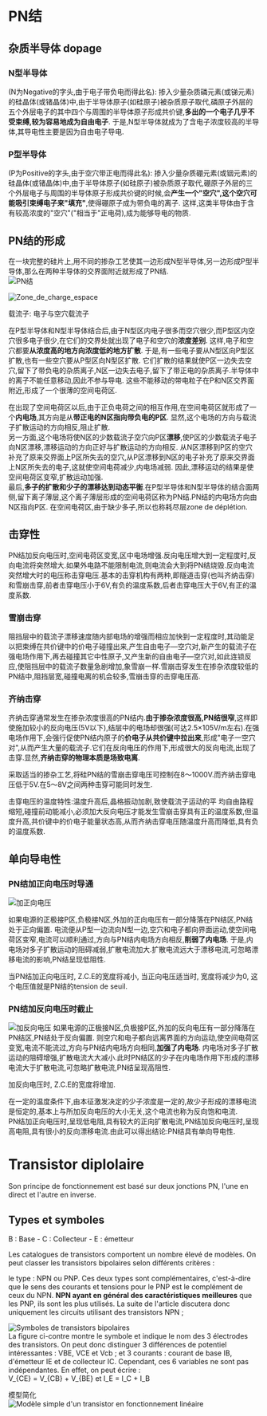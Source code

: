 # PN结
## 杂质半导体 dopage
### N型半导体
(N为Negative的字头,由于电子带负电而得此名):
掺入少量杂质磷元素(或锑元素)的硅晶体(或锗晶体)中,由于半导体原子(如硅原子)被杂质原子取代,磷原子外层的五个外层电子的其中四个与周围的半导体原子形成共价键,**多出的一个电子几乎不受束缚,较为容易地成为自由电子**.
于是,N型半导体就成为了含电子浓度较高的半导体,其导电性主要是因为自由电子导电.  

### P型半导体
(P为Positive的字头,由于空穴带正电而得此名):
掺入少量杂质硼元素(或铟元素)的硅晶体(或锗晶体)中,由于半导体原子(如硅原子)被杂质原子取代,硼原子外层的三个外层电子与周围的半导体原子形成共价键的时候,会**产生一个"空穴",这个空穴可能吸引束缚电子来"填充"**,使得硼原子成为带负电的离子.
这样,这类半导体由于含有较高浓度的"空穴"("相当于"正电荷),成为能够导电的物质.

## PN结的形成
在一块完整的硅片上,用不同的掺杂工艺使其一边形成N型半导体,另一边形成P型半导体,那么在两种半导体的交界面附近就形成了PN结.  
![PN结](https://encrypted-tbn1.gstatic.com/images?q=tbn:ANd9GcTPAEhtIiAwPxSFR81daEhDstJgy1C19Z-7DJCnwGRJ3HPGzaZd)

![Zone_de_charge_espace](http://upload.wikimedia.org/wikipedia/commons/1/1a/Zone_de_charge_espace.png)

载流子: 电子与空穴载流子

在P型半导体和N型半导体结合后,由于N型区内电子很多而空穴很少,而P型区内空穴很多电子很少,在它们的交界处就出现了电子和空穴的**浓度差别**.
这样,电子和空穴都要**从浓度高的地方向浓度低的地方扩散**.
于是,有一些电子要从N型区向P型区扩散,也有一些空穴要从P型区向N型区扩散.
它们扩散的结果就使P区一边失去空穴,留下了带负电的杂质离子,N区一边失去电子,留下了带正电的杂质离子.半导体中的离子不能任意移动,因此不参与导电.
这些不能移动的带电粒子在P和N区交界面附近,形成了一个很薄的空间电荷区.
  
在出现了空间电荷区以后,由于正负电荷之间的相互作用,在空间电荷区就形成了一个**内电场**,其方向是从**带正电的N区指向带负电的P区**.
显然,这个电场的方向与载流子扩散运动的方向相反,阻止扩散.  
另一方面,这个电场将使N区的少数载流子空穴向P区**漂移**,使P区的少数载流子电子向N区漂移,漂移运动的方向正好与扩散运动的方向相反.
从N区漂移到P区的空穴补充了原来交界面上P区所失去的空穴,从P区漂移到N区的电子补充了原来交界面上N区所失去的电子,这就使空间电荷减少,内电场减弱.
因此,漂移运动的结果是使空间电荷区变窄,扩散运动加强.  
最后,**多子的扩散和少子的漂移达到动态平衡**.在P型半导体和N型半导体的结合面两侧,留下离子薄层,这个离子薄层形成的空间电荷区称为PN结.PN结的内电场方向由N区指向P区.
在空间电荷区,由于缺少多子,所以也称耗尽层zone de déplétion.

## 击穿性
PN结加反向电压时,空间电荷区变宽,区中电场增强.反向电压增大到一定程度时,反向电流将突然增大.如果外电路不能限制电流,则电流会大到将PN结烧毁.反向电流突然增大时的电压称击穿电压.基本的击穿机构有两种,即隧道击穿(也叫齐纳击穿)和雪崩击穿,前者击穿电压小于6V,有负的温度系数,后者击穿电压大于6V,有正的温度系数.

### 雪崩击穿
阻挡层中的载流子漂移速度随内部电场的增强而相应加快到一定程度时,其动能足以把束缚在共价键中的价电子碰撞出来,产生自由电子—空穴对,新产生的载流子在强电场作用下,再去碰撞其它中性原子,又产生新的自由电子—空穴对,如此连锁反应,使阻挡层中的载流子数量急剧增加,象雪崩一样.雪崩击穿发生在掺杂浓度较低的PN结中,阻挡层宽,碰撞电离的机会较多,雪崩击穿的击穿电压高.

### 齐纳击穿
齐纳击穿通常发生在掺杂浓度很高的PN结内.**由于掺杂浓度很高,PN结很窄**,这样即使施加较小的反向电压(5V以下),结层中的电场却很强(可达2.5×105V/m左右).在强电场作用下,会强行促使PN结内原子的**价电子从共价键中拉出来**,形成"电子一空穴对",从而产生大量的载流子.它们在反向电压的作用下,形成很大的反向电流,出现了击穿.显然,**齐纳击穿的物理本质是场致电离**.

采取适当的掺杂工艺,将硅PN结的雪崩击穿电压可控制在8～1000V.而齐纳击穿电压低于5V.在5～8V之间两种击穿可能同时发生.

击穿电压的温度特性:温度升高后,晶格振动加剧,致使载流子运动的平 均自由路程缩短,碰撞前动能减小,必须加大反向电压才能发生雪崩击穿具有正的温度系数,但温度升高,共价键中的价电子能量状态高,从而齐纳击穿电压随温度升高而降低,具有负的温度系数.

## 单向导电性
### PN结加正向电压时导通
![加正向电压](http://ts3.mm.bing.net/th?id=HN.608023771291321554&pid=1.7)

如果电源的正极接P区,负极接N区,外加的正向电压有一部分降落在PN结区,PN结处于正向偏置.
电流便从P型一边流向N型一边,空穴和电子都向界面运动,使空间电荷区变窄,电流可以顺利通过,方向与PN结内电场方向相反,**削弱了内电场**.
于是,内电场对多子扩散运动的阻碍减弱,扩散电流加大.扩散电流远大于漂移电流,可忽略漂移电流的影响,PN结呈现低阻性.

当PN结加正向电压时, Z.C.E的宽度将减小, 当正向电压适当时, 宽度将减少为0, 这个电压值就是PN结的tension de seuil. 

### PN结加反向电压时截止
![加反向电压](http://www.icsmar.com/upload/images/editorUp/2010/01/6bf156d073aa4a0b9b45ef5410339c82.jpg)
如果电源的正极接N区,负极接P区,外加的反向电压有一部分降落在PN结区,PN结处于反向偏置.
则空穴和电子都向远离界面的方向运动,使空间电荷区变宽,电流不能流过,方向与PN结内电场方向相同,**加强了内电场**.
内电场对多子扩散运动的阻碍增强,扩散电流大大减小.此时PN结区的少子在内电场作用下形成的漂移电流大于扩散电流,可忽略扩散电流,PN结呈现高阻性.

加反向电压时, Z.C.E的宽度将增加.

在一定的温度条件下,由本征激发决定的少子浓度是一定的,故少子形成的漂移电流是恒定的,基本上与所加反向电压的大小无关,这个电流也称为反向饱和电流.  
PN结加正向电压时,呈现低电阻,具有较大的正向扩散电流,PN结加反向电压时,呈现高电阻,具有很小的反向漂移电流.由此可以得出结论:PN结具有单向导电性.

# Transistor diplolaire
Son principe de fonctionnement est basé sur deux jonctions PN, l'une en direct et l'autre en inverse.

## Types et symboles
B : Base - C : Collecteur - E : émetteur

Les catalogues de transistors comportent un nombre élevé de modèles. On peut classer les transistors bipolaires selon différents critères :

le type : NPN ou PNP. Ces deux types sont complémentaires, c'est-à-dire que le sens des courants et tensions pour le PNP est le complément de ceux du NPN. **NPN ayant en général des caractéristiques meilleures** que les PNP, ils sont les plus utilisés. La suite de l'article discutera donc uniquement les circuits utilisant des transistors NPN ;

![Symboles de transistors bipolaires](http://upload.wikimedia.org/wikipedia/commons/thumb/c/cb/BJT_NPN_symbol_%28case%29.svg/70px-BJT_NPN_symbol_%28case%29.svg.png)  
La figure ci-contre montre le symbole et indique le nom des 3 électrodes des transistors. On peut donc distinguer 3 différences de potentiel intéressantes : VBE, VCE et Vcb ; et 3 courants : courant de base IB, d'émetteur IE et de collecteur IC. Cependant, ces 6 variables ne sont pas indépendantes. En effet, on peut écrire :  
V_{CE} = V_{CB} + V_{BE} et I_E = I_C + I_B

模型简化  
![Modèle simple d'un transistor en fonctionnement linéaire](http://upload.wikimedia.org/wikipedia/commons/thumb/f/fe/NPN_BJT_LSEM_CE_Simple.svg/500px-NPN_BJT_LSEM_CE_Simple.svg.png)
